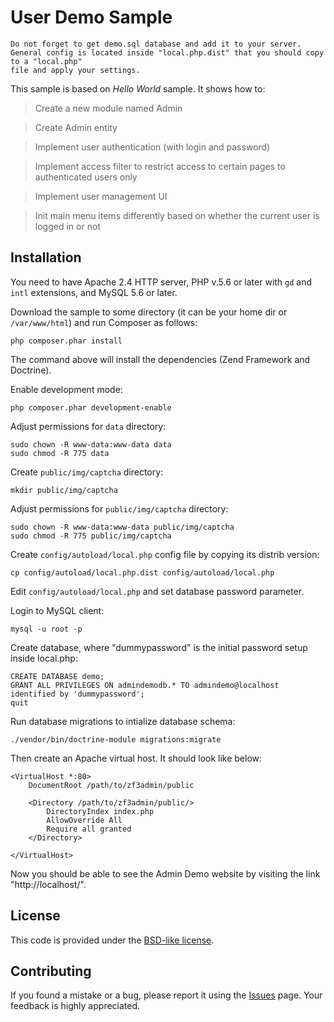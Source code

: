 User Demo Sample
==================================================

```
Do not forget to get demo.sql database and add it to your server.
General config is located inside "local.php.dist" that you should copy to a "local.php"
file and apply your settings.
```

This sample is based on *Hello World* sample. It shows how to:

 > Create a new module named Admin

 > Create Admin entity

 > Implement user authentication (with login and password)

 > Implement access filter to restrict access to certain pages to authenticated users only

 > Implement user management UI

 > Init main menu items differently based on whether the current user is logged in or not

## Installation

You need to have Apache 2.4 HTTP server, PHP v.5.6 or later with `gd` and `intl` extensions, and MySQL 5.6 or later.

Download the sample to some directory (it can be your home dir or `/var/www/html`) and run Composer as follows:

```
php composer.phar install
```

The command above will install the dependencies (Zend Framework and Doctrine).

Enable development mode:

```
php composer.phar development-enable
```

Adjust permissions for `data` directory:

```
sudo chown -R www-data:www-data data
sudo chmod -R 775 data
```

Create `public/img/captcha` directory:

```
mkdir public/img/captcha
```

Adjust permissions for `public/img/captcha` directory:

```
sudo chown -R www-data:www-data public/img/captcha
sudo chmod -R 775 public/img/captcha 
```

Create `config/autoload/local.php` config file by copying its distrib version:

```
cp config/autoload/local.php.dist config/autoload/local.php
```

Edit `config/autoload/local.php` and set database password parameter.

Login to MySQL client:

```
mysql -u root -p
```

Create database, where "dummypassword" is the initial password setup inside local.php:

```
CREATE DATABASE demo;
GRANT ALL PRIVILEGES ON admindemodb.* TO admindemo@localhost identified by 'dummypassword';
quit
```

Run database migrations to intialize database schema:

```
./vendor/bin/doctrine-module migrations:migrate
```

Then create an Apache virtual host. It should look like below:

```
<VirtualHost *:80>
    DocumentRoot /path/to/zf3admin/public
    
    <Directory /path/to/zf3admin/public/>
        DirectoryIndex index.php
        AllowOverride All
        Require all granted
    </Directory>

</VirtualHost>
```

Now you should be able to see the Admin Demo website by visiting the link "http://localhost/". 
 
## License

This code is provided under the [BSD-like license](https://en.wikipedia.org/wiki/BSD_licenses). 

## Contributing

If you found a mistake or a bug, please report it using the [Issues](https://github.com/victorchiriac89/zf3admin/issues) page. 
Your feedback is highly appreciated.